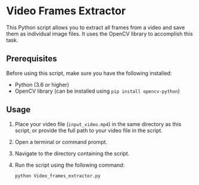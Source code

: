 # Video Frames Extractor

This Python script allows you to extract all frames from a video and save them as individual image files. It uses the OpenCV library to accomplish this task.

## Prerequisites

Before using this script, make sure you have the following installed:

- Python (3.6 or higher)
- OpenCV library (can be installed using `pip install opencv-python`)

## Usage

1. Place your video file (`input_video.mp4`) in the same directory as this script, or provide the full path to your video file in the script.

2. Open a terminal or command prompt.

3. Navigate to the directory containing the script.

4. Run the script using the following command:

   ```bash
   python Video_frames_extractor.py
